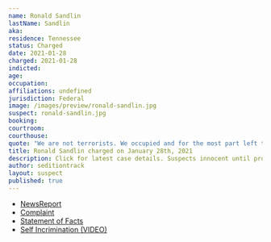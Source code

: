 ```yaml
---
name: Ronald Sandlin
lastName: Sandlin
aka:
residence: Tennessee
status: Charged
date: 2021-01-28
charged: 2021-01-28
indicted:
age:
occupation:
affiliations: undefined
jurisdiction: Federal
image: /images/preview/ronald-sandlin.jpg
suspect: ronald-sandlin.jpg
booking:
courtroom:
courthouse:
quote: "We are not terrorists. We occupied and for the most part left that place relatively put together all things considered"
title: Ronald Sandlin charged on January 28th, 2021
description: Click for latest case details. Suspects innocent until proven guilty.
author: seditiontrack
layout: suspect
published: true
---
```

- [NewsReport](https://wreg.com/news/fbi-says-social-media-posts-link-man-charged-in-capitol-riot-to-memphis/)
- [Complaint](https://www.justice.gov/opa/page/file/1362396/download)
- [Statement of Facts](https://www.justice.gov/opa/page/file/1362396/download)
- [Self Incrimination (VIDEO)](https://twitter.com/angelmercedes/status/1347959031080624128?s=20)
